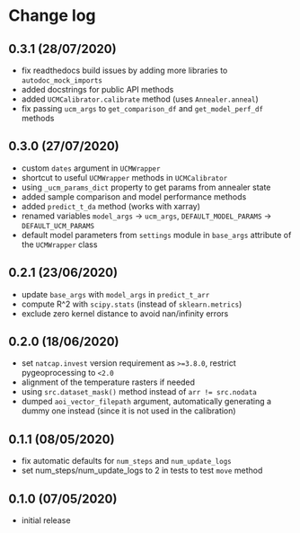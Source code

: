 # Change log

## 0.3.1 (28/07/2020)

* fix readthedocs build issues by adding more libraries to `autodoc_mock_imports`
* added docstrings for public API methods
* added `UCMCalibrator.calibrate` method (uses `Annealer.anneal`)
* fix passing `ucm_args` to `get_comparison_df` and `get_model_perf_df` methods

## 0.3.0 (27/07/2020)
 
* custom `dates` argument in `UCMWrapper`
* shortcut to useful `UCMWrapper` methods in `UCMCalibrator`
* using `_ucm_params_dict` property to get params from annealer state
* added sample comparison and model performance methods
* added `predict_t_da` method (works with xarray) 
* renamed variables `model_args` -> `ucm_args`, `DEFAULT_MODEL_PARAMS` -> `DEFAULT_UCM_PARAMS`
* default model parameters from `settings` module in `base_args` attribute of the `UCMWrapper` class

## 0.2.1 (23/06/2020)

* update `base_args` with `model_args` in `predict_t_arr`
* compute R^2 with `scipy.stats` (instead of `sklearn.metrics`)
* exclude zero kernel distance to avoid nan/infinity errors

## 0.2.0 (18/06/2020)

* set `natcap.invest` version requirement as `>=3.8.0`, restrict pygeoprocessing to `<2.0`
* alignment of the temperature rasters if needed
* using `src.dataset_mask()` method instead of `arr != src.nodata`
* dumped `aoi_vector_filepath` argument, automatically generating a dummy one instead (since it is not used in the calibration)

## 0.1.1 (08/05/2020)

* fix automatic defaults for `num_steps` and `num_update_logs`
* set num_steps/num_update_logs to 2 in tests to test `move` method

## 0.1.0 (07/05/2020)

* initial release

